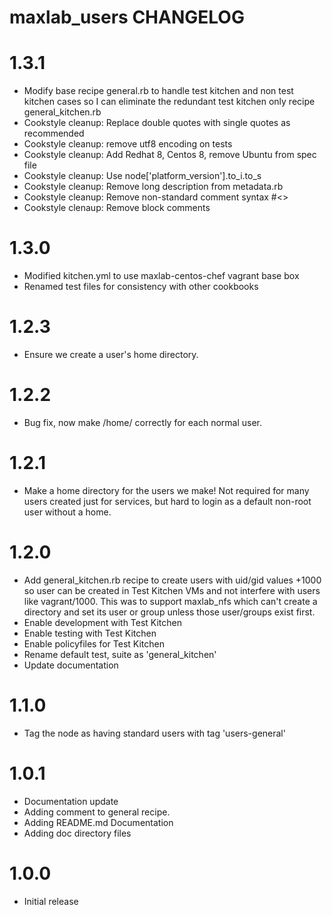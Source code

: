 # maxlab_users CHANGELOG

# 1.3.1

* Modify base recipe general.rb to handle test kitchen and non test kitchen cases so I can eliminate the redundant test kitchen only recipe general_kitchen.rb
* Cookstyle cleanup: Replace double quotes with single quotes as recommended
* Cookstyle cleanup: remove utf8 encoding on tests
* Cookstyle cleanup: Add Redhat 8, Centos 8, remove Ubuntu from spec file
* Cookstyle cleanup: Use node['platform_version'].to_i.to_s
* Cookstyle cleanup: Remove long description from metadata.rb
* Cookstyle cleanup: Remove non-standard comment syntax #<>
* Cookstyle clenaup: Remove block comments

# 1.3.0

* Modified kitchen.yml to use maxlab-centos-chef vagrant base box
* Renamed test files for consistency with other cookbooks

# 1.2.3

* Ensure we create a user's home directory.

# 1.2.2

* Bug fix, now make /home/<username> correctly for each normal user.

# 1.2.1

* Make a home directory for the users we make!  Not required for many users created just for services, but hard to login as a default non-root user without a home.

# 1.2.0

* Add general_kitchen.rb recipe to create users with uid/gid values +1000 so user can be created in Test Kitchen VMs and not interfere with users like vagrant/1000.  This was to support maxlab_nfs which can't create a directory and set its user or group unless those user/groups exist first.
* Enable development with Test Kitchen
* Enable testing with Test Kitchen
* Enable policyfiles for Test Kitchen
* Rename default test, suite as 'general_kitchen'
* Update documentation

# 1.1.0

* Tag the node as having standard users with tag 'users-general'

# 1.0.1

* Documentation update
* Adding comment to general recipe.
* Adding README.md Documentation
* Adding doc directory files

# 1.0.0

* Initial release
